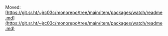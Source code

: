 Moved: [https://git.sr.ht/~jrc03c/monorepo/tree/main/item/packages/watch/readme.md](https://git.sr.ht/~jrc03c/monorepo/tree/main/item/packages/watch/readme.md)